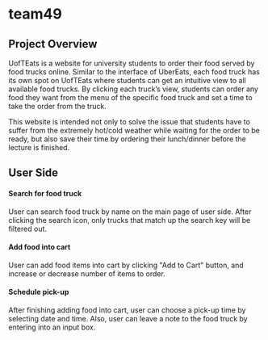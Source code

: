 # team49

## Project Overview

UofTEats is a website for university students to order their food served by food trucks online. Similar to the interface of UberEats, each food truck has its own spot on UofTEats where students can get an intuitive view to all available food trucks. By clicking each truck’s view, students can order any food they want from the menu of the specific food truck and set a time to take the order from the truck.

This website is intended not only to solve the issue that students have to suffer from the extremely hot/cold weather while waiting for the order to be ready, but also save their time by ordering their lunch/dinner before the lecture is finished.

## User Side

#### Search for food truck

User can search food truck by name on the main page of user side. After clicking the search icon, only trucks that match up the search key will be filtered out.

#### Add food into cart

User can add food items into cart by clicking "Add to Cart" button, and increase or decrease number of items to order. 

#### Schedule pick-up

After finishing adding food into cart, user can choose a pick-up time by selecting date and time. Also, user can leave a note to the food truck by entering into an input box.

